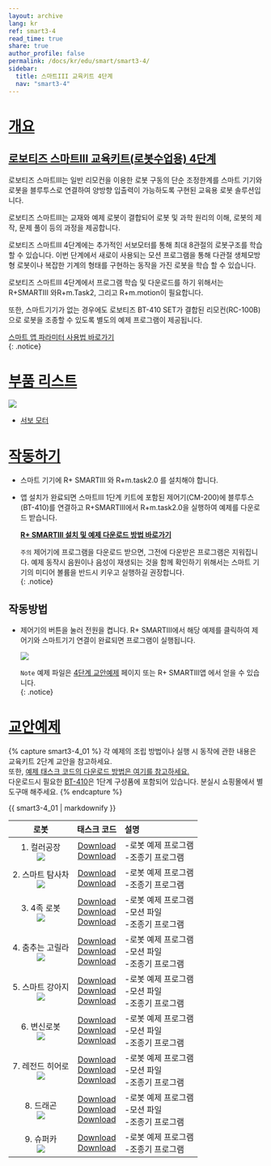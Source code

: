 ```yaml
---
layout: archive
lang: kr
ref: smart3-4
read_time: true
share: true
author_profile: false
permalink: /docs/kr/edu/smart/smart3-4/
sidebar:
  title: 스마트III 교육키트 4단계
  nav: "smart3-4"
---
```


# [개요](#개요)

## [로보티즈 스마트III 교육키트(로봇수업용) 4단계](#로보티즈-스마트iii-교육키트로봇수업용-4단계)

로보티즈 스마트III는 일반 리모컨을 이용한 로봇 구동의 단순 조정한계를 스마트 기기와 로봇을 블루투스로 연결하여 양방향 입출력이 가능하도록 구현된 교육용 로봇 솔루션입니다.

로보티즈 스마트III는 교재와 예제 로봇이 결합되어 로봇 및 과학 원리의 이해, 로봇의 제작, 문제 풀이 등의 과정을 제공합니다.

로보티즈 스마트III 4단계에는 추가적인 서보모터를 통해 최대 8관절의 로봇구조를 학습할 수 있습니다. 이번 단계에서 새로이 사용되는 모션 프로그램을 통해 다관절 생체모방형 로봇이나 복잡한 기계의 형태를 구현하는 동작을 가진 로봇을 학습 할 수 있습니다.

로보티즈 스마트III 4단계에서 프로그램 학습 및 다운로드를 하기 위해서는 R+SMARTIII 와R+m.Task2, 그리고 R+m.motion이 필요합니다.

또한, 스마트기기가 없는 경우에도 로보티즈 BT-410 SET가 결합된 리모컨(RC-100B)으로 로봇을 조종할 수 있도록 별도의 예제 프로그램이 제공됩니다.


[스마트 앱 파라미터 사용법 바로가기]  
{: .notice}

# [부품 리스트](#부품-리스트)

![](/assets/images/edu/smart/smart3-4_e-manual.jpg)

- [서보 모터]

# [작동하기](#작동하기)

- 스마트 기기에 R+ SMARTIII 와 R+m.task2.0 를 설치해야 합니다.

- 앱 설치가 완료되면 스마트III 1단계 키트에 포함된 제어기(CM-200)에 블루투스(BT-410)를 연결하고 R+SMARTIII에서 R+m.task2.0을 실행하여 예제를 다운로드 받습니다.

  **[R+ SMARTIII 설치 및 예제 다운로드 방법 바로가기]**

  `주의` 제어기에 프로그램을 다운로드 받으면, 그전에 다운받은 프로그램은 지워집니다. 예제 동작시 음원이나 음성이 재생되는 것을 함께 확인하기 위해서는 스마트 기기의 미디어 볼륨을 반드시 키우고 실행하길 권장합니다.  
  {: .notice}

## 작동방법

- 제어기의 버튼을 눌러 전원을 켭니다. R+ SMARTIII에서 해당 예제를 클릭하여 제어기와 스마트기기 연결이 완료되면 프로그램이 실행됩니다.

  ![](/assets/images/edu/smart/cm_200_7.jpg)

  `Note` 예제 파일은 [4단계 교안예제] 페이지 또는 R+ SMARTIII앱 에서 얻을 수 있습니다.  
  {: .notice}

# [교안예제](#교안예제)

{% capture smart3-4_01 %}
각 예제의 조립 방법이나 실행 시 동작에 관한 내용은 교육키트 2단계 교안을 참고하세요.  
또한, [예제 태스크 코드의 다운로드 방법은 여기를 참고하세요.]  
다운로드시 필요한 [BT-410]은 1단계 구성품에 포함되어 있습니다. 분실시 쇼핑몰에서 별도구매 해주세요.
{% endcapture %}

<div class="notice">{{ smart3-4_01 | markdownify }}</div>


|로봇|태스크 코드|설명|
| :---: | :-----: | :--- |
|1. 컬러공장<br />![](/assets/images/edu/smart/200_smartiii_l4_1factory.png)|[Download][01_smart3_L4_Factory_kr.tskx]<br />[Download][03_smart3_L4_Factory_RC_kr.tskx]|-로봇 예제 프로그램<br />-조종기 프로그램|
|2. 스마트 탐사차<br />![](/assets/images/edu/smart/200_smartiii_l4_2tongs_car.png)|[Download][01_smart3_L4_Smart_Explorer_kr.tskx]<br />[Download][03_smart3_L4_Smart_Explorer_RC_kr.tskx]|-로봇 예제 프로그램<br />-조종기 프로그램|
|3. 4족 로봇<br />![](/assets/images/edu/smart/200_smartiii_l4_3fwrobot.png)|[Download][01_smart3_L4_Quadruped_Robot_kr.tskx]<br />[Download][smart3_L4_Quadruped_Robot_kr.mtnx]<br />[Download][03_smart3_L4_Quadruped_Robot_RC_kr.tskx]|-로봇 예제 프로그램<br />-모션 파일<br />-조종기 프로그램|
|4. 춤추는 고릴라<br />![](/assets/images/edu/smart/200_smartiii_l4_4dj_gorilla.png)|[Download][01_smart3_L4_DJ_Gorilla_kr.tskx]<br />[Download][smart3_L4_DJ_Gorilla_kr.mtnx]<br />[Download][03_smart3_L4_DJ_Gorilla_RC_kr.tskx]|-로봇 예제 프로그램<br />-모션 파일<br />-조종기 프로그램|
|5. 스마트 강아지<br />![](/assets/images/edu/smart/200_smartiii_l4_5puppy.png)|[Download][01_smart3_L4_Smart_Puppy_kr.tskx]<br />[Download][smart3_L4_Smart_Puppy_kr.mtnx]<br />[Download][03_smart3_L4_Smart_Puppy_RC_kr.tskx]|-로봇 예제 프로그램<br />-모션 파일<br />-조종기 프로그램|
|6. 변신로봇<br />![](/assets/images/edu/smart/200_smartiii_l4_6transformer.png)|[Download][01_smart3_L4_Transformation_Robot_kr.tskx]<br />[Download][smart3_L4_Transformation_Robot_kr.mtnx]<br />[Download][03_smart3_L4_Transformation_Robot_RC_kr.tskx]|-로봇 예제 프로그램<br />-모션 파일<br />-조종기 프로그램|
|7. 레전드 히어로<br />![](/assets/images/edu/smart/200_smartiii_l4_7hero.png)|[Download][01_smart3_L4_Hero.tskx]<br />[Download][smart3_L4_Hero_kr.mtnx]<br />[Download][03_smart3_L4_Hero_RC_kr.tskx]|-로봇 예제 프로그램<br />-모션 파일<br />-조종기 프로그램|
|8. 드래곤<br />![](/assets/images/edu/smart/200_smartiii_l4_8dragon.png)|[Download][01_smart3_L4_Dragon_kr.tskx]<br />[Download][smart3_L4_Dragon.mtnx]<br />[Download][03_smart3_L4_Dragon_RC_kr.tskx]|-로봇 예제 프로그램<br />-모션 파일<br />-조종기 프로그램|
|9. 슈퍼카<br />![](/assets/images/edu/smart/200_smartiii_l4_9super_car.png)|[Download][01_smart3_L4_Super_Car_kr.tskx]<br />[Download][03_smart3_L4_Super_Car_RC_kr.tskx]|-로봇 예제 프로그램<br />-조종기 프로그램|


[스마트 앱 파라미터 사용법 바로가기]: /docs/kr/software/rplus1/task/task_misc/#스마트앱-파라미터
[서보 모터]: /docs/kr/parts/motor/servo_motor/
[R+ SMARTIII 설치 및 예제 다운로드 방법 바로가기]: /docs/kr/software/mobile_app/rplussmart/#r-smart-다운로드설치
[4단계 교안예제]: #교안예제
[예제 태스크 코드의 다운로드 방법은 여기를 참고하세요.]: /docs/kr/faq/download_task_code/
[BT-410]: /docs/kr/parts/communication/bt-410/
[01_smart3_L4_Factory_kr.tskx]: http://support.robotis.com/ko/baggage_files/smart3/01_smart3_l4_factory_kr.tskx
[03_smart3_L4_Factory_RC_kr.tskx]: http://support.robotis.com/ko/baggage_files/smart3/03_smart3_l4_factory_rc_kr.tskx
[01_smart3_L4_Smart_Explorer_kr.tskx]: http://support.robotis.com/ko/baggage_files/smart3/01_smart3_l4_smart_explorer_kr.tskx
[03_smart3_L4_Smart_Explorer_RC_kr.tskx]: http://support.robotis.com/ko/baggage_files/smart3/03_smart3_l4_smart_explorer_rc_kr.tskx
[01_smart3_L4_Quadruped_Robot_kr.tskx]: http://support.robotis.com/ko/baggage_files/smart3/01_smart3_l4_quadruped_robot_kr.tskx
[smart3_L4_Quadruped_Robot_kr.mtnx]: http://support.robotis.com/ko/baggage_files/smart3/smart3_l4_quadruped_robot_kr.mtnx
[03_smart3_L4_Quadruped_Robot_RC_kr.tskx]: http://support.robotis.com/ko/baggage_files/smart3/03_smart3_l4_quadruped_robot_rc_kr.tskx
[01_smart3_L4_DJ_Gorilla_kr.tskx]:http://support.robotis.com/ko/baggage_files/smart3/01_smart3_l4_dj_gorilla_kr.tskx
[smart3_L4_DJ_Gorilla_kr.mtnx]: http://support.robotis.com/ko/baggage_files/smart3/smart3_l4_dj_gorilla_kr.mtnx
[03_smart3_L4_DJ_Gorilla_RC_kr.tskx]: http://support.robotis.com/ko/baggage_files/smart3/03_smart3_l4_dj_gorilla_rc_kr.tskx
[01_smart3_L4_Smart_Puppy_kr.tskx]: http://support.robotis.com/ko/baggage_files/smart3/01_smart3_l4_smart_puppy_kr.tskx
[smart3_L4_Smart_Puppy_kr.mtnx]: http://support.robotis.com/ko/baggage_files/smart3/smart3_l4_smart_puppy_kr.mtnx
[03_smart3_L4_Smart_Puppy_RC_kr.tskx]: http://support.robotis.com/ko/baggage_files/smart3/03_smart3_l4_smart_puppy_rc_kr.tskx
[01_smart3_L4_Transformation_Robot_kr.tskx]: http://support.robotis.com/ko/baggage_files/smart3/01_smart3_l4_transformation_robot_kr.tskx
[smart3_L4_Transformation_Robot_kr.mtnx]: http://support.robotis.com/ko/baggage_files/smart3/smart3_l4_transformation_robot_kr.mtnx
[03_smart3_L4_Transformation_Robot_RC_kr.tskx]: http://support.robotis.com/ko/baggage_files/smart3/03_smart3_l4_transformation_robot_rc_kr.tskx
[01_smart3_L4_Hero.tskx]: http://support.robotis.com/ko/baggage_files/smart3/01_smart3_l4_hero.tskx
[smart3_L4_Hero_kr.mtnx]: http://support.robotis.com/ko/baggage_files/smart3/smart3_l4_hero_kr.mtnx
[03_smart3_L4_Hero_RC_kr.tskx]: http://support.robotis.com/ko/baggage_files/smart3/03_smart3_l4_hero_rc_kr.tskx
[01_smart3_L4_Dragon_kr.tskx]: http://support.robotis.com/ko/baggage_files/smart3/01_smart3_l4_dragon_kr.tskx
[smart3_L4_Dragon.mtnx]: http://support.robotis.com/ko/baggage_files/smart3/smart3_l4_dragon.mtnx
[03_smart3_L4_Dragon_RC_kr.tskx]: http://support.robotis.com/ko/baggage_files/smart3/03_smart3_l4_dragon_rc_kr.tskx
[01_smart3_L4_Super_Car_kr.tskx]: http://support.robotis.com/ko/baggage_files/smart3/01_smart3_l4_super_car_kr.tskx
[03_smart3_L4_Super_Car_RC_kr.tskx]: http://support.robotis.com/ko/baggage_files/smart3/03_smart3_l4_super_car_rc_kr.tskx
